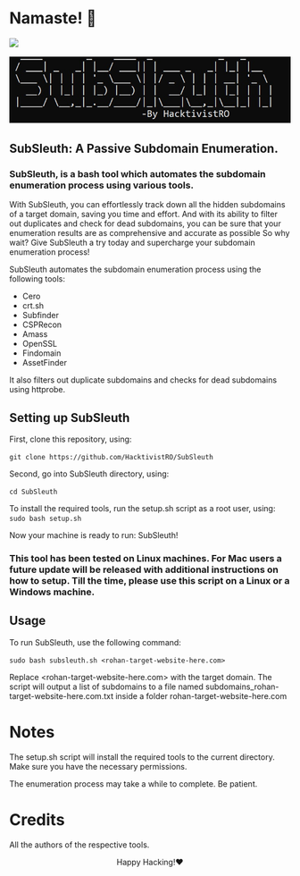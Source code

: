 # Namaste! 🙏

![](https://komarev.com/ghpvc/?username=HacktivistRO&style=for-the-badge)

![Logo](https://raw.githubusercontent.com/HacktivistRO/SubSleuth/main/static/subsleuth_logo.jpg)

## **SubSleuth**: A Passive Subdomain Enumeration.

### SubSleuth, is a bash tool which automates the subdomain enumeration process using various tools.

With SubSleuth, you can effortlessly track down all the hidden subdomains of a target domain, saving you time and effort. And with its ability to filter out duplicates and check for dead subdomains, you can be sure that your enumeration results are as comprehensive and accurate as possible So why wait? Give SubSleuth a try today and supercharge your subdomain enumeration process! 

SubSleuth automates the subdomain enumeration process using the following tools:

* Cero
* crt.sh
* Subfinder
* CSPRecon
* Amass
* OpenSSL
* Findomain
* AssetFinder

It also filters out duplicate subdomains and checks for dead subdomains using httprobe.

## Setting up SubSleuth

First, clone this repository, using:

`git clone https://github.com/HacktivistRO/SubSleuth`

Second, go into SubSleuth directory, using:

`cd SubSleuth`

To install the required tools, run the setup.sh script as a root user, using:
`sudo bash setup.sh`

Now your machine is ready to run: SubSleuth!

 ### This tool has been tested on Linux machines. For Mac users a future update will be released with additional instructions on how to setup. Till the time, please use this script on a Linux or a Windows machine.
 
## Usage

To run SubSleuth, use the following command:

`sudo bash subsleuth.sh <rohan-target-website-here.com>`

Replace <rohan-target-website-here.com> with the target domain. The script will output a list of subdomains to a file named subdomains_rohan-target-website-here.com.txt inside a folder rohan-target-website-here.com

# Notes
The setup.sh script will install the required tools to the current directory. Make sure you have the necessary permissions.

The enumeration process may take a while to complete. Be patient.

# Credits

All the authors of the respective tools.

<p align="center">
Happy Hacking!❤️
</p> 

